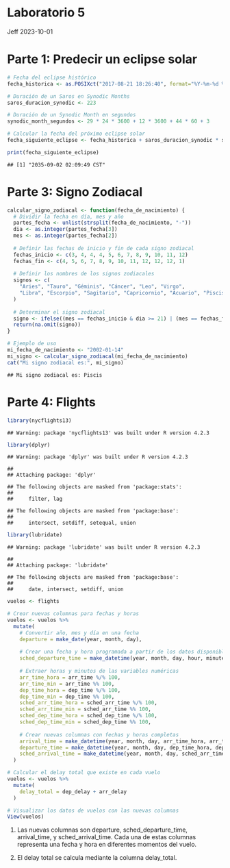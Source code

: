 Laboratorio 5
================
Jeff
2023-10-01

# Parte 1: Predecir un eclipse solar

``` r
# Fecha del eclipse histórico
fecha_historica <- as.POSIXct("2017-08-21 18:26:40", format="%Y-%m-%d %H:%M:%S")

# Duración de un Saros en Synodic Months
saros_duracion_synodic <- 223

# Duración de un Synodic Month en segundos
synodic_month_segundos <- 29 * 24 * 3600 + 12 * 3600 + 44 * 60 + 3

# Calcular la fecha del próximo eclipse solar
fecha_siguiente_eclipse <- fecha_historica + saros_duracion_synodic * synodic_month_segundos

print(fecha_siguiente_eclipse)
```

    ## [1] "2035-09-02 02:09:49 CST"

# Parte 3: Signo Zodiacal

``` r
calcular_signo_zodiacal <- function(fecha_de_nacimiento) {
  # Dividir la fecha en día, mes y año
  partes_fecha <- unlist(strsplit(fecha_de_nacimiento, "-"))
  dia <- as.integer(partes_fecha[3])
  mes <- as.integer(partes_fecha[2])
  
  # Definir las fechas de inicio y fin de cada signo zodiacal
  fechas_inicio <- c(3, 4, 4, 4, 5, 6, 7, 8, 9, 10, 11, 12)
  fechas_fin <- c(4, 5, 6, 7, 8, 9, 10, 11, 12, 12, 12, 1)
  
  # Definir los nombres de los signos zodiacales
  signos <- c(
    "Aries", "Tauro", "Géminis", "Cáncer", "Leo", "Virgo",
    "Libra", "Escorpio", "Sagitario", "Capricornio", "Acuario", "Piscis"
  )
  
  # Determinar el signo zodiacal
  signo <- ifelse((mes == fechas_inicio & dia >= 21) | (mes == fechas_fin & dia <= 20), signos, NA)
  return(na.omit(signo))
}

# Ejemplo de uso
mi_fecha_de_nacimiento <- "2002-01-14"
mi_signo <- calcular_signo_zodiacal(mi_fecha_de_nacimiento)
cat("Mi signo zodiacal es:", mi_signo)
```

    ## Mi signo zodiacal es: Piscis

# Parte 4: Flights

``` r
library(nycflights13)
```

    ## Warning: package 'nycflights13' was built under R version 4.2.3

``` r
library(dplyr)
```

    ## Warning: package 'dplyr' was built under R version 4.2.3

    ## 
    ## Attaching package: 'dplyr'

    ## The following objects are masked from 'package:stats':
    ## 
    ##     filter, lag

    ## The following objects are masked from 'package:base':
    ## 
    ##     intersect, setdiff, setequal, union

``` r
library(lubridate)
```

    ## Warning: package 'lubridate' was built under R version 4.2.3

    ## 
    ## Attaching package: 'lubridate'

    ## The following objects are masked from 'package:base':
    ## 
    ##     date, intersect, setdiff, union

``` r
vuelos <- flights

# Crear nuevas columnas para fechas y horas
vuelos <- vuelos %>% 
  mutate(
    # Convertir año, mes y día en una fecha
    departure = make_date(year, month, day),
    
    # Crear una fecha y hora programada a partir de los datos disponibles
    sched_departure_time = make_datetime(year, month, day, hour, minute),
    
    # Extraer horas y minutos de las variables numéricas
    arr_time_hora = arr_time %/% 100,
    arr_time_min = arr_time %% 100,
    dep_time_hora = dep_time %/% 100,
    dep_time_min = dep_time %% 100,
    sched_arr_time_hora = sched_arr_time %/% 100,
    sched_arr_time_min = sched_arr_time %% 100,
    sched_dep_time_hora = sched_dep_time %/% 100,
    sched_dep_time_min = sched_dep_time %% 100,
    
    # Crear nuevas columnas con fechas y horas completas
    arrival_time = make_datetime(year, month, day, arr_time_hora, arr_time_min),
    departure_time = make_datetime(year, month, day, dep_time_hora, dep_time_min),
    sched_arrival_time = make_datetime(year, month, day, sched_arr_time_hora, sched_arr_time_min)
  )

# Calcular el delay total que existe en cada vuelo
vuelos <- vuelos %>% 
  mutate(
    delay_total = dep_delay + arr_delay
  )

# Visualizar los datos de vuelos con las nuevas columnas
View(vuelos)
```

1.  Las nuevas columnas son departure, sched_departure_time,
    arrival_time, y sched_arrival_time. Cada una de estas columnas
    representa una fecha y hora en diferentes momentos del vuelo.

2.  El delay total se calcula mediante la columna delay_total.
